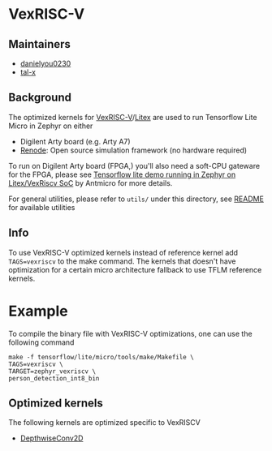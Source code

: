 # VexRISC-V

## Maintainers

*   [danielyou0230](https://github.com/danielyou0230)
*   [tal-x](https://github.com/tcal-x)

## Background

The optimized kernels for
[VexRISC-V](https://github.com/SpinalHDL/VexRiscv)/[Litex](https://github.com/enjoy-digital/litex)
are used to run Tensorflow Lite Micro in Zephyr on either

*   Digilent Arty board (e.g. Arty A7)
*   [Renode](https://github.com/renode/renode): Open source simulation framework
    (no hardware required)

To run on Digilent Arty board (FPGA,) you'll also need a soft-CPU gateware for
the FPGA, please see
[Tensorflow lite demo running in Zephyr on Litex/VexRiscv SoC](https://github.com/antmicro/litex-vexriscv-tensorflow-lite-demo)
by Antmicro for more details.

For general utilities, please refer to `utils/` under this directory, see
[README](https://github.com/tensorflow/tflite-micro/blob/main/tensorflow/lite/micro/kernels/vexriscv/utils/README.md)
for available utilities

## Info

To use VexRISC-V optimized kernels instead of reference kernel add
`TAGS=vexriscv` to the make command. The kernels that doesn't have optimization
for a certain micro architecture fallback to use TFLM reference kernels.

# Example

To compile the binary file with VexRISC-V optimizations, one can use the
following command

```
make -f tensorflow/lite/micro/tools/make/Makefile \
TAGS=vexriscv \
TARGET=zephyr_vexriscv \
person_detection_int8_bin
```

## Optimized kernels

The following kernels are optimized specific to VexRISCV

*   [DepthwiseConv2D](https://github.com/tensorflow/tflite-micro/blob/main/tensorflow/lite/micro/kernels/vexriscv/doc/DepthwiseConv2D_int8.md)
